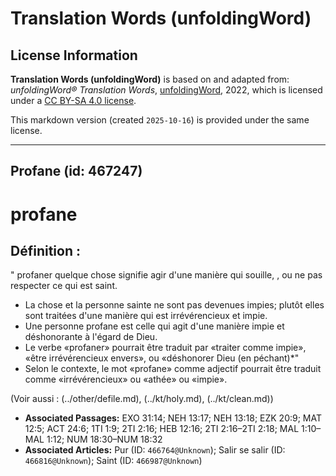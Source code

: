 # Translation Words (unfoldingWord)

## License Information

**Translation Words (unfoldingWord)** is based on and adapted from: _unfoldingWord® Translation Words_, [unfoldingWord](https://unfoldingword.org/utw), 2022, which is licensed under a [CC BY-SA 4.0 license](https://creativecommons.org/licenses/by-sa/4.0/legalcode.en).

This markdown version (created `2025-10-16`) is provided under the same license.



--------------------------------

## Profane (id: 467247)

profane
=======

Définition :
------------

" profaner quelque chose signifie agir d'une manière qui souille, , ou ne pas respecter ce qui est saint.

* La chose et la personne sainte ne sont pas devenues impies; plutôt elles sont traitées d'une manière qui est irrévérencieux et impie.
* Une personne profane est celle qui agit d'une manière impie et déshonorante à l'égard de Dieu.
* Le verbe «profaner» pourrait être traduit par «traiter comme impie», «être irrévérencieux envers», ou «déshonorer Dieu (en péchant)\*"
* Selon le contexte, le mot «profane» comme adjectif pourrait être traduit comme «irrévérencieux» ou «athée» ou «impie».

(Voir aussi : (../other/defile.md), (../kt/holy.md), (../kt/clean.md))

* **Associated Passages:** EXO 31:14; NEH 13:17; NEH 13:18; EZK 20:9; MAT 12:5; ACT 24:6; 1TI 1:9; 2TI 2:16; HEB 12:16; 2TI 2:16–2TI 2:18; MAL 1:10–MAL 1:12; NUM 18:30–NUM 18:32
* **Associated Articles:** Pur (ID: `466764@Unknown`); Salir se salir (ID: `466816@Unknown`); Saint (ID: `466987@Unknown`)

